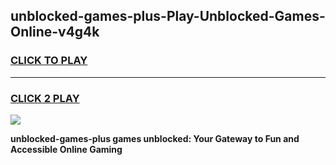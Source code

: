 
## unblocked-games-plus-Play-Unblocked-Games-Online-v4g4k
<h3>
<a href="https://premium76.site?title=unblocked-games-plus&ref=25A">CLICK TO PLAY</a></h3>
<hr>

<h3>
<a href="https://premium76.site?title=unblocked-games-plus&ref=25A">CLICK 2 PLAY</a>
  
</h3>

<a href="https://premium76.site?title=unblocked-games-plus&ref=25A"><img src="https://clearcache.store/games.png"></a>


**unblocked-games-plus games unblocked: Your Gateway to Fun and Accessible Online Gaming**
